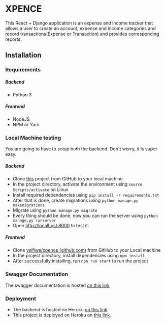 # XPENCE

This React + Django application is an expense and income tracker that allows a user to create an account, expense and income categories and record transactions(Expense or Transaction) and provides corresponding reports.

## Installation

### Requirements

##### Backend

- Python 3

##### Frontend

- NodeJS
- NPM or Yarn

### Local Machine testing

You are going to have to setup both the backend. Don't worry, it is super easy.

##### Backend

- Clone [this](https://github.com/vsifiwe/xpence-backend) project from GitHub to your local machine
- In the project directory, activate the environment using `source Scripts/activate` on Linux
- Install required dependencies using `pip install -r requirements.txt`
- After that is done, create migrations using `python manage.py makemigrations`
- Migrate using `python manage.py migrate`
- Every thing should be done, now you can run the server using `python manage.py runserver`
- Open [http://localhost:8000](http://localhost:8000) to test it.

##### Frontend

- Clone [vsifiwe/xpence (github.com)](https://github.com/vsifiwe/xpence) from GitHub to your Local machine
- In the project directory, install dependencies using `npm install`
- After successfully installing, run `npm run start` to run the project

### Swagger Documentation

The swagger documentation is hosted [on this link](https://xpence-django.herokuapp.com/)

### Deployment

- The backend is hosted on Heroku [on this link](https://xpence-django.herokuapp.com/)
- This project is deployed on Heroku on [this link](https://x-press-publish.herokuapp.com).
